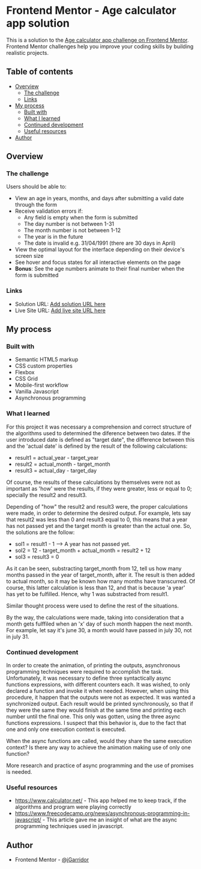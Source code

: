 # Frontend Mentor - Age calculator app solution

This is a solution to the [Age calculator app challenge on Frontend Mentor](https://www.frontendmentor.io/challenges/age-calculator-app-dF9DFFpj-Q). Frontend Mentor challenges help you improve your coding skills by building realistic projects. 

## Table of contents

- [Overview](#overview)
  - [The challenge](#the-challenge)
  - [Links](#links)
- [My process](#my-process)
  - [Built with](#built-with)
  - [What I learned](#what-i-learned)
  - [Continued development](#continued-development)
  - [Useful resources](#useful-resources)
- [Author](#author)


## Overview

### The challenge

Users should be able to:

- View an age in years, months, and days after submitting a valid date through the form
- Receive validation errors if:
  - Any field is empty when the form is submitted
  - The day number is not between 1-31
  - The month number is not between 1-12
  - The year is in the future
  - The date is invalid e.g. 31/04/1991 (there are 30 days in April)
- View the optimal layout for the interface depending on their device's screen size
- See hover and focus states for all interactive elements on the page
- **Bonus**: See the age numbers animate to their final number when the form is submitted

### Links

- Solution URL: [Add solution URL here](https://your-solution-url.com)
- Live Site URL: [Add live site URL here](https://your-live-site-url.com)

## My process

### Built with

- Semantic HTML5 markup
- CSS custom properties
- Flexbox
- CSS Grid
- Mobile-first workflow
- Vanilla Javascript
- Asynchronous programming


### What I learned

For this project it was necessary a comprehension and correct structure of the algorithms used to determined the diference between two dates. If the user introduced date is defined as "target date", the difference between this and the 'actual date' is defined by the result of the following calculations:

- result1 = actual_year - target_year
- result2 = actual_month - target_month
- result3 = actual_day - target_day

Of course, the results of these calculations by themselves were not as important as 'how' were the results, if they were greater, less or equal to 0; specially the result2 and result3. 

Depending of "how" the result2 and result3 were, the proper calculations were made, in order to determine the desired output. For example, lets say that result2 was less than 0 and result3 equal to 0, this means that a year has not passed yet and the target month is greater than the actual one. So, the solutions are the follow:

- sol1 = result1 - 1 --> A year has not passed yet.
- sol2 = 12 - target_month + actual_month = result2 + 12
- sol3 = result3 = 0

As it can be seen, substracting target_month from 12, tell us how many months passed in the year of target_month, after it. The result is then added to actual month, so it may be known how many months have transcurred. Of course, this latter calculation is less than 12, and that is because 'a year' has yet to be fulfilled. Hence, why 1 was substracted from result1.

Similar thought process were used to define the rest of the situations.

By the way, the calculations were made, taking into consideration that a month gets fulffiled when an 'x' day of such month happen the next month. For example, let say it's june 30, a month would have passed in july 30, not in july 31.  

### Continued development

In order to create the animation, of printing the outputs, asynchronous programming techniques were required to accomplish the task. Unfortunately, it was necessary to define three syntactically async functions expressions, with different counters each. It was wished, to only declared a function and invoke it when needed. However, when using this procedure, it happen that the outputs were not as expected. It was wanted a synchronized output. Each result would be printed synchronously, so that if they were the same they would finish at the same time and printing each number until the final one. This only was gotten, using the three async functions expressions. I suspect that this behavior is, due to the fact that one and only one execution context is executed.

When the async functions are called, would they share the same execution context? Is there any way to achieve the animation making use of only one function?

More research and practice of async programming and the use of promises is needed.


### Useful resources

- https://www.calculator.net/ - This app helped me to keep track, if the algorithms and program were playing correctly
- https://www.freecodecamp.org/news/asynchronous-programming-in-javascript/ - This article gave me an insight of what are the async programming techniques used in javascript.


## Author

- Frontend Mentor - [@jGarridor](https://www.frontendmentor.io/profile/jGarridor)



